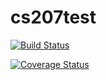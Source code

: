 # cs207test
[![Build Status](https://travis-ci.org/ysjian/cs207test.svg?branch=master)](https://travis-ci.org/ysjian/cs207test.svg?branch=master)

[![Coverage Status](https://codecov.io/gh/ysjian/cs207test/branch/master/graph/badge.svg)](https://codecov.io/gh/ysjian/cs207test)
